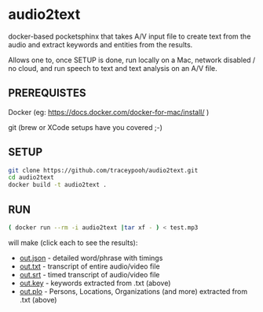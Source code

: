 # audio2text
docker-based pocketsphinx that takes A/V input file to create text from the audio and extract keywords and entities from the results.

Allows one to, once SETUP is done, run locally on a Mac, network disabled / no cloud, and run speech to text and text analysis on an A/V file.


## PREREQUISTES
Docker (eg:  https://docs.docker.com/docker-for-mac/install/ )

git  (brew or XCode setups have you covered ;-)

## SETUP
```bash
git clone https://github.com/traceypooh/audio2text.git
cd audio2text
docker build -t audio2text .
```

## RUN

```bash
( docker run --rm -i audio2text |tar xf - ) < test.mp3
```
will make (click each to see the results):
* [out.json](out.json) - detailed word/phrase with timings
* [out.txt](out.txt) - transcript of entire audio/video file
* [out.srt](out.srt) - timed transcript of audio/video file
* [out.key](out.key) - keywords extracted from .txt (above)
* [out.plo](out.plo) - Persons, Locations, Organizations (and more) extracted from .txt (above)

